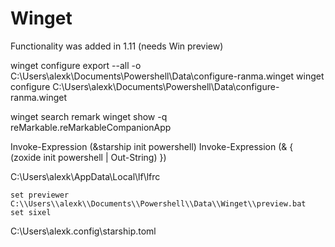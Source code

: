 # Winget

Functionality was added in 1.11 (needs Win preview)

winget configure export --all -o C:\Users\alexk\Documents\Powershell\Data\configure-ranma.winget
winget configure C:\Users\alexk\Documents\Powershell\Data\configure-ranma.winget

winget search remark
winget show -q reMarkable.reMarkableCompanionApp

Invoke-Expression (&starship init powershell)
Invoke-Expression (& { (zoxide init powershell | Out-String) })

C:\Users\alexk\AppData\Local\lf\lfrc

```
set previewer C:\\Users\\alexk\\Documents\\Powershell\\Data\\Winget\\preview.bat
set sixel
```

C:\Users\alexk\.config\starship.toml